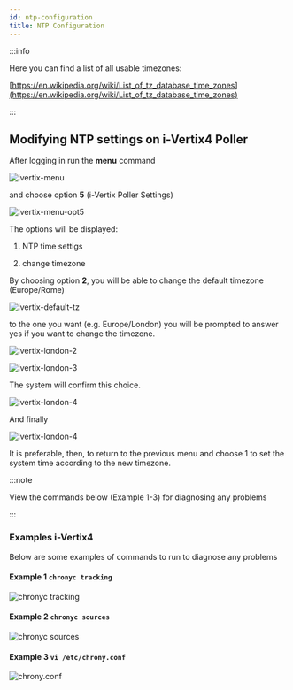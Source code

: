 ```yaml
---
id: ntp-configuration
title: NTP Configuration
---
```


:::info

Here you can find a list of all usable timezones:

[https://en.wikipedia.org/wiki/List_of_tz_database_time_zones](https://en.wikipedia.org/wiki/List_of_tz_database_time_zones)

:::

## Modifying NTP settings on i-Vertix4 Poller

After logging in run the **menu** command

![ivertix-menu](../../assets/setup-startup-central-poller/ivertix-menu-v4.png)

and choose option **5** (i-Vertix Poller Settings)

![ivertix-menu-opt5](../../assets/setup-startup-central-poller/ivertix-menu-opt5-v4.png)

The options will be displayed:

1. NTP time settigs

2. change timezone

By choosing option **2**, you will be able to change the default timezone (Europe/Rome)

![ivertix-default-tz](../../assets/setup-startup-central-poller/change-default-ntp-v4.png)

to the one you want (e.g. Europe/London) you will be prompted to answer yes if you want to change the timezone.

![ivertix-london-2](../../assets/setup-startup-central-poller/change-default-ntp_2-v4.png)

![ivertix-london-3](../../assets/setup-startup-central-poller/change-default-ntp_3-v4.png)

The system will confirm this choice.

![ivertix-london-4](../../assets/setup-startup-central-poller/change-default-ntp_4-v4.png)

And finally

![ivertix-london-4](../../assets/setup-startup-central-poller/change-default-ntp_5-v4.png)

It is preferable, then, to return to the previous menu and choose 1 to set the system time according to the new timezone.

:::note

View the commands below (Example 1-3) for diagnosing any problems

:::

### Examples i-Vertix4

Below are some examples of commands to run to diagnose any problems

#### Example 1 `chronyc tracking`

![chronyc tracking](../../assets/setup-startup-central-poller/chronyc-tracking.png)

#### Example 2 `chronyc sources`

![chronyc sources](../../assets/setup-startup-central-poller/chronyc-sources.png)

#### Example 3 `vi /etc/chrony.conf`

![chrony.conf](../../assets/setup-startup-central-poller/chrony-conf.png)
